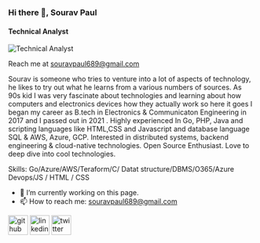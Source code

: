 ### Hi there 👋, Sourav Paul
#### Technical Analyst
![Technical Analyst](https://media-exp1.licdn.com/dms/image/C4D16AQHrwDi5sR0rKw/profile-displaybackgroundimage-shrink_350_1400/0/1656956102604?e=1664409600&v=beta&t=XnKdJt5Er8FitgZkNk7Kr4fDeSeZfXL586F_vXeMr38)

Reach me at souravpaul689@gmail.com

Sourav is someone who tries to venture into a lot of aspects of technology, he likes to try out what he learns from a various numbers of sources.
As 90s kid I was very fascinate about technologies and learning about how computers and electronics devices how they actually work so here it goes I began my career as B.tech in Electronics & Communicaton Engineering in 2017 and I passed out in 2021 .
Highly experienced In Go, PHP, Java and scripting languages like HTML,CSS and Javascript and database language SQL & AWS, Azure, GCP. Interested in distributed systems, backend engineering & cloud-native technologies. Open Source Enthusiast. Love to deep dive into cool technologies.

Skills: Go/Azure/AWS/Teraform/C/ Datat structure/DBMS/O365/Azure Devops/JS / HTML / CSS

- 🔭 I’m currently working on this page. 
- 📫 How to reach me: souravpaul689@gmail.com 


[<img src='https://cdn.jsdelivr.net/npm/simple-icons@3.0.1/icons/github.svg' alt='github' height='40'>](https://github.com/Sourav19990711)  [<img src='https://cdn.jsdelivr.net/npm/simple-icons@3.0.1/icons/linkedin.svg' alt='linkedin' height='40'>](https://www.linkedin.com/in/www.linkedin.com/in/sourav-paul1999/)  [<img src='https://cdn.jsdelivr.net/npm/simple-icons@3.0.1/icons/twitter.svg' alt='twitter' height='40'>](https://twitter.com/@souravp63163043)  



